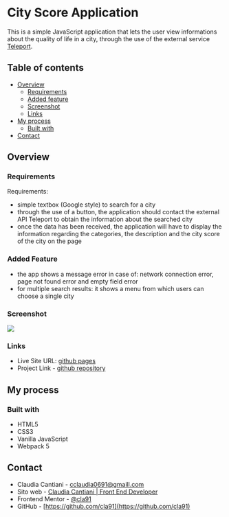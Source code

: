 # City Score Application

This is a simple JavaScript application that lets the user view informations about the quality of life in a city, through the use of the external service [Teleport](https://api.teleport.org/api/urban_areas/slug:los-angeles/scores/).

## Table of contents

- [Overview](#overview)
  - [Requirements](#requirements)
  - [Added feature](#added-feature)
  - [Screenshot](#screenshot)
  - [Links](#links)
- [My process](#my-process)
  - [Built with](#built-with)
- [Contact](#contact)


## Overview

### Requirements

Requirements:

- simple textbox (Google style) to search for a city
- through the use of a button, the application should contact the external API Teleport to obtain the information about the searched city
- once the data has been received, the application will have to display the information regarding the categories, the description and the city score of the city on the page

### Added Feature

- the app shows a message error in case of: network connection error, page not found error and empty field error
- for multiple search results: it shows a menu from which users can choose a single city

### Screenshot

![](./)


### Links

- Live Site URL: [github pages](https://cla91.github.io/city-score/)
- Project Link - [github repository](https://github.com/cla91/city-score)

## My process

### Built with

- HTML5
- CSS3
- Vanilla JavaScript
- Webpack 5

## Contact
- Claudia Cantiani - cclaudia0691@gmaill.com
- Sito web - [Claudia Cantiani | Front End Developer](https://cla91.github.io/)
- Frontend Mentor - [@cla91](https://www.frontendmentor.io/profile/cla91)
- GitHub - [https://github.com/cla91](https://github.com/cla91)
